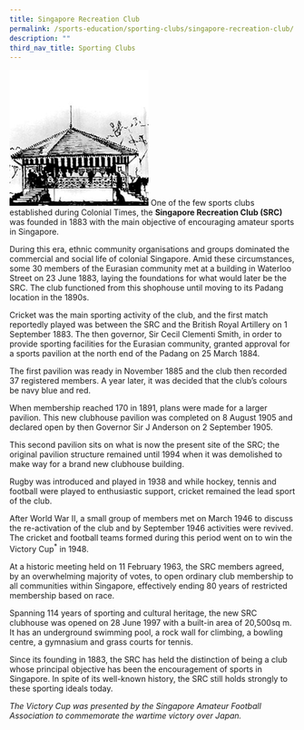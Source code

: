 ```yaml
---
title: Singapore Recreation Club
permalink: /sports-education/sporting-clubs/singapore-recreation-club/
description: ""
third_nav_title: Sporting Clubs
---
```

![Singapore Recreation Club](/images/Sport%20Education/Sporting%20Clubs/RecreationClub.jpeg)
One of the few sports clubs established during Colonial Times, the **Singapore Recreation Club (SRC)** was founded in 1883 with the main objective of encouraging amateur sports in Singapore.
  
During this era, ethnic community organisations and groups dominated the commercial and social life of colonial Singapore. Amid these circumstances, some 30 members of the Eurasian community met at a building in Waterloo Street on 23 June 1883, laying the foundations for what would later be the SRC. The club functioned from this shophouse until moving to its Padang location in the 1890s.
  
Cricket was the main sporting activity of the club, and the first match reportedly played was between the SRC and the British Royal Artillery on 1 September 1883. The then governor, Sir Cecil Clementi Smith, in order to provide sporting facilities for the Eurasian community, granted approval for a sports pavilion at the north end of the Padang on 25 March 1884.
  
The first pavilion was ready in November 1885 and the club then recorded 37 registered members. A year later, it was decided that the club’s colours be navy blue and red. 

When membership reached 170 in 1891, plans were made for a larger pavilion. This new clubhouse pavilion was completed on 8 August 1905 and declared open by then Governor Sir J Anderson on 2 September 1905.
  
This second pavilion sits on what is now the present site of the SRC; the original pavilion structure remained until 1994 when it was demolished to make way for a brand new clubhouse building.
  
Rugby was introduced and played in 1938 and while hockey, tennis and football were played to enthusiastic support, cricket remained the lead sport of the club.  
  
After World War II, a small group of members met on March 1946 to discuss the re-activation of the club and by September 1946 activities were revived. The cricket and football teams formed during this period went on to win the Victory Cup<sup>*</sup> in 1948.
  
At a historic meeting held on 11 February 1963, the SRC members agreed, by an overwhelming majority of votes, to open ordinary club membership to all communities within Singapore, effectively ending 80 years of restricted membership based on race.
  
Spanning 114 years of sporting and cultural heritage, the new SRC clubhouse was opened on 28 June 1997 with a built-in area of 20,500sq m. It has an underground swimming pool, a rock wall for climbing, a bowling centre, a gymnasium and grass courts for tennis.
  
Since its founding in 1883, the SRC has held the distinction of being a club whose principal objective has been the encouragement of sports in Singapore. In spite of its well-known history, the SRC still holds strongly to these sporting ideals today.

*The Victory Cup was presented by the Singapore Amateur Football Association to commemorate the wartime victory over Japan.*